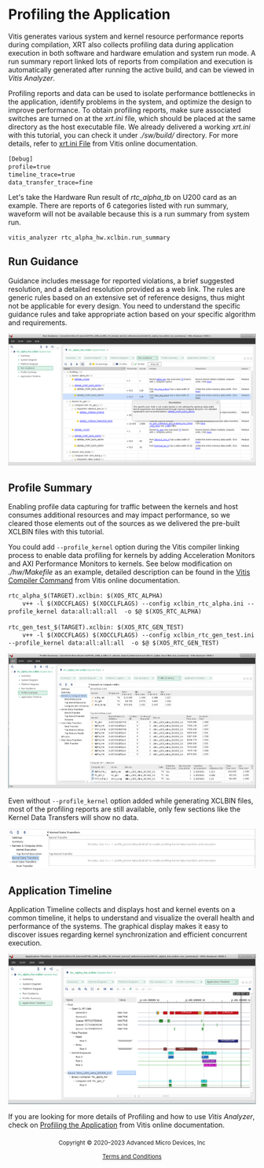 # Profiling the Application

Vitis generates various system and kernel resource performance reports during compilation, XRT also collects profiling data during application execution in both software and hardware emulation and system run mode. A run summary report linked lots of reports from compilation and execution is automatically generated after running the active build, and can be viewed in *Vitis Analyzer*. 

Profiling reports and data can be used to isolate performance bottlenecks in the application, identify problems in the system, and optimize the design to improve performance. To obtain profiling reports, make sure associated switches are turned on at the *xrt.ini* file, which should be placed at the same directory as the host executable file. We already delivered a working *xrt.ini* with this tutorial, you can check it under *./sw/build/* directory. For more details, refer to [xrt.ini File](https://www.xilinx.com/html_docs/xilinx2020_1/vitis_doc/obl1532064985142.html) from Vitis online documentation.

```
[Debug]
profile=true
timeline_trace=true
data_transfer_trace=fine
```

Let's take the Hardware Run result of *rtc_alpha_tb* on U200 card as an example. There are reports of 6 categories listed with run summary, waveform will not be available because this is a run summary from system run. 

```
vitis_analyzer rtc_alpha_hw.xclbin.run_summary
```

## Run Guidance

Guidance includes message for reported violations, a brief suggested resolution, and a detailed resolution provided as a web link. The rules are generic rules based on an extensive set of reference designs, thus might not be applicable for every design. You need to understand the specific guidance rules and take appropriate action based on your specific algorithm and requirements.

<div align="center">
<img src="./images/hw_guidance.PNG" alt="Hardware Run Guidance" >
</div>

## Profile Summary

Enabling profile data capturing for traffic between the kernels and host consumes additional resources and may impact performance, so we cleared those elements out of the sources as we delivered the pre-built XCLBIN files with this tutorial. 

You could add `--profile_kernel` option during the Vitis compiler linking process to enable data profiling for kernels by adding Acceleration Monitors and AXI Performance Monitors to kernels. See below modification on *./hw/Makefile* as an example, detailed description can be found in the [Vitis Compiler Command](https://www.xilinx.com/html_docs/xilinx2020_1/vitis_doc/vitiscommandcompiler.html#wrj1504034328013) from Vitis online documentation. 

```
rtc_alpha_$(TARGET).xclbin: $(XOS_RTC_ALPHA)
	v++ -l $(XOCCFLAGS) $(XOCCLFLAGS) --config xclbin_rtc_alpha.ini --profile_kernel data:all:all:all  -o $@ $(XOS_RTC_ALPHA)

rtc_gen_test_$(TARGET).xclbin: $(XOS_RTC_GEN_TEST)
	v++ -l $(XOCCFLAGS) $(XOCCLFLAGS) --config xclbin_rtc_gen_test.ini --profile_kernel data:all:all:all  -o $@ $(XOS_RTC_GEN_TEST)
```

<div align="center">
<img src="./images/hw_profile_summary.PNG" alt="Profile Summary" >
</div>

Even without `--profile_kernel` option added while generating XCLBIN files, most of the profiling reports are still available, only few sections like the Kernel Data Transfers will show no data.

<div align="center">
<img src="./images/no_kernel_data.PNG" alt="No Kernel Data" >
</div>

##  Application Timeline

Application Timeline collects and displays host and kernel events on a common timeline, it helps to understand and visualize the overall health and performance of the systems. The graphical display makes it easy to discover issues regarding kernel synchronization and efficient concurrent execution. 

<div align="center">
<img src="./images/hw_timeline.PNG" alt="Application Timeline" >
</div>

If you are looking for more details of Profiling and how to use *Vitis Analyzer*, check on [Profiling the Application](https://www.xilinx.com/html_docs/xilinx2020_1/vitis_doc/profilingapplication.html) from Vitis online documentation. 


<p class="sphinxhide" align="center"><sub>Copyright © 2020–2023 Advanced Micro Devices, Inc</sub></p>

<p class="sphinxhide" align="center"><sup><a href="https://www.amd.com/en/corporate/copyright">Terms and Conditions</a></sup></p>

